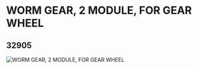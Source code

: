 # WORM GEAR, 2 MODULE, FOR GEAR WHEEL
## 32905
![WORM GEAR, 2 MODULE, FOR GEAR WHEEL](https://lc-www-live-s.legocdn.com/media/bricks/5/2/6185471.jpg)
